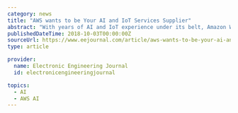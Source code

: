 ```yaml
---
category: news
title: "AWS wants to be Your AI and IoT Services Supplier"
abstract: "With years of AI and IoT experience under its belt, Amazon Web Services (AWS) now wants to be your preferred AI and IoT service provider. That was the underlying message in Satyen Yadav’s keynote presentation at the recent ARC Processor Summit held in ..."
publishedDateTime: 2018-10-03T00:00:00Z
sourceUrl: https://www.eejournal.com/article/aws-wants-to-be-your-ai-and-iot-services-supplier/
type: article

provider:
  name: Electronic Engineering Journal
  id: electronicengineeringjournal

topics:
  - AI
  - AWS AI
---
```

